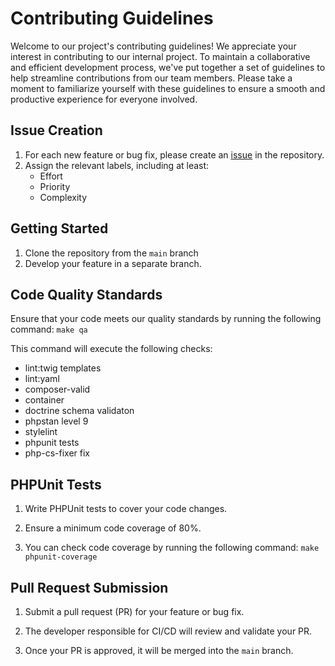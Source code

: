 # Contributing Guidelines

Welcome to our project's contributing guidelines! We appreciate your interest in contributing to our internal project. To maintain a collaborative and efficient development process, we've put together a set of guidelines to help streamline contributions from our team members. Please take a moment to familiarize yourself with these guidelines to ensure a smooth and productive experience for everyone involved.

## Issue Creation

1. For each new feature or bug fix, please create an [issue](https://github.com/acecconato/AnthonyCecconato_8_21072023/issues/new/choose) in the repository.
2. Assign the relevant labels, including at least: 
   - Effort
   - Priority
   - Complexity

## Getting Started

1. Clone the repository from the `main` branch
2. Develop your feature in a separate branch.

## Code Quality Standards

Ensure that your code meets our quality standards by running the following command: `make qa`

This command will execute the following checks:
- lint:twig templates
- lint:yaml
- composer-valid  
- container
- doctrine schema validaton
- phpstan level 9
- stylelint
- phpunit tests
- php-cs-fixer fix

## PHPUnit Tests

1. Write PHPUnit tests to cover your code changes.

2. Ensure a minimum code coverage of 80%.

3. You can check code coverage by running the following command: `make phpunit-coverage`

## Pull Request Submission

1. Submit a pull request (PR) for your feature or bug fix.

2. The developer responsible for CI/CD will review and validate your PR.

3. Once your PR is approved, it will be merged into the `main` branch.
